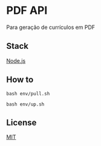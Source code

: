 # PDF API

Para geração de currículos em PDF

## Stack

[Node.js](https://nodejs.org/en/)

## How to

```
bash env/pull.sh

bash env/up.sh
```

## License

[MIT](./LICENSE)
